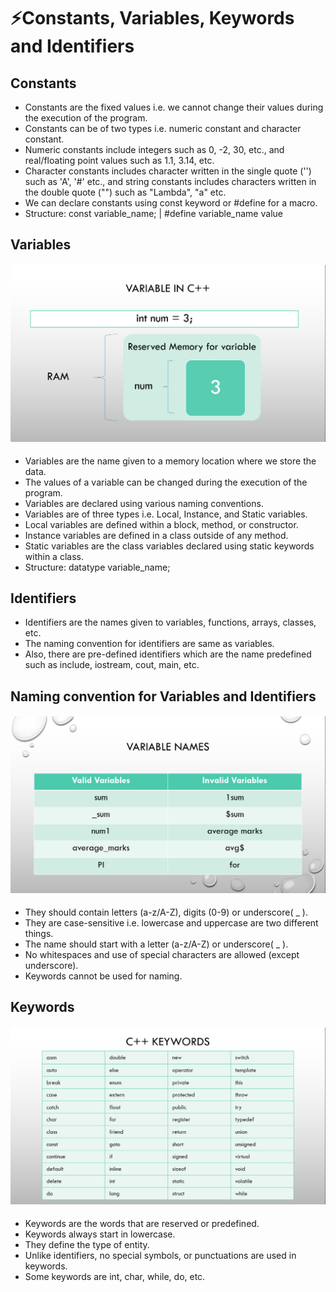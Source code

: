 # ⚡Constants, Variables, Keywords and Identifiers

## Constants

- Constants are the fixed values i.e. we cannot change their values during the execution of the program.
- Constants can be of two types i.e. numeric constant and character constant.
- Numeric constants include integers such as 0, -2, 30, etc., and real/floating point values such as 1.1, 3.14, etc.
- Character constants includes character written in the single quote ('') such as 'A', '#' etc., and string constants includes characters written in the double quote ("") such as "Lambda", "a" etc.
- We can declare constants using const keyword or #define for a macro.
- Structure: const variable_name; | #define variable_name value

## Variables

#### <img src="17.png">

- Variables are the name given to a memory location where we store the data.
- The values of a variable can be changed during the execution of the program.
- Variables are declared using various naming conventions.
- Variables are of three types i.e. Local, Instance, and Static variables.
- Local variables are defined within a block, method, or constructor.
- Instance variables are defined in a class outside of any method.
- Static variables are the class variables declared using static keywords within a class.
- Structure: datatype variable_name;

## Identifiers

- Identifiers are the names given to variables, functions, arrays, classes, etc.
- The naming convention for identifiers are same as variables.
- Also, there are pre-defined identifiers which are the name predefined such as include, iostream, cout, main, etc.

## Naming convention for Variables and Identifiers

#### <img src="18.png">

- They should contain letters (a-z/A-Z), digits (0-9) or underscore( \_ ).
- They are case-sensitive i.e. lowercase and uppercase are two different things.
- The name should start with a letter (a-z/A-Z) or underscore( \_ ).
- No whitespaces and use of special characters are allowed (except underscore).
- Keywords cannot be used for naming.

## Keywords

#### <img src="19.png">

- Keywords are the words that are reserved or predefined.
- Keywords always start in lowercase.
- They define the type of entity.
- Unlike identifiers, no special symbols, or punctuations are used in keywords.
- Some keywords are int, char, while, do, etc.
